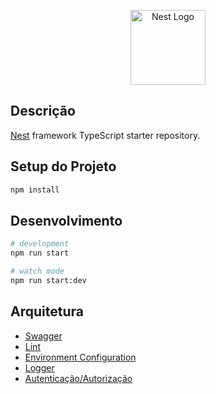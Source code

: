 <p align="center">
  <a href="http://nestjs.com/" target="blank"><img src="https://nestjs.com/img/logo-small.svg" width="120" alt="Nest Logo" /></a>
</p>

## Descrição

[Nest](https://github.com/nestjs/nest) framework TypeScript starter repository.

## Setup do Projeto

```bash
npm install
```

## Desenvolvimento

```bash
# development
npm run start

# watch mode
npm run start:dev
```

## Arquitetura

- [Swagger](https://docs.nestjs.com/openapi/introduction)
- [Lint](https://github.com/SonarSource/SonarJS/blob/master/packages/jsts/src/rules/README.md#usage)
- [Environment Configuration](https://docs.nestjs.com/techniques/configuration)
- [Logger](https://docs.nestjs.com/techniques/logger)
- [Autenticação/Autorização](https://docs.nestjs.com/recipes/passport)

